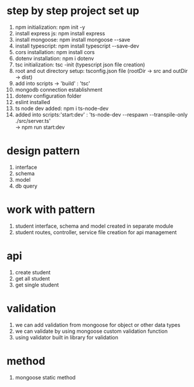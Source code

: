 # step by step project set up

1. npm initialization: npm init -y  
2. install express js: npm install express
3. install mongoose: npm install mongoose --save
4. install typescript: npm install typescript --save-dev
5. cors installation: npm install cors  
6. dotenv installation: npm i dotenv
7. tsc initialization: tsc -init (typescript json file creation)
8. root and out directory setup: tsconfig.json file (rootDir -> src and outDir -> dist)
9.  add into scripts -> 'build' : 'tsc'
10. mongodb connection establishment
11. dotenv configuration folder
12. eslint installed
13. ts node dev added: npm i ts-node-dev
14. added into scripts:'start:dev' : 'ts-node-dev --respawn --transpile-only ./src/server.ts'  
    -> npm run start:dev

# design pattern

1. interface
2. schema
3. model
4. db query

# work with pattern

1. student interface, schema and model created in separate module
2. student routes, controller, service file creation for api management

# api

1. create student
2. get all student
3. get single student

# validation

1. we can add validation from mongoose for object or other data types
2. we can validate by using mongoose custom validation function
3. using validator built in library for validation

# method

1. mongoose static method
